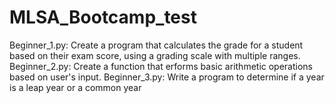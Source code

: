 # MLSA_Bootcamp_test
Beginner_1.py: Create a program that calculates the grade for a student based on their exam score, using a grading scale with multiple ranges.
Beginner_2.py: Create a function that erforms basic arithmetic operations based on user's input.
Beginner_3.py: Write a program to determine if a year is a leap year or a common year
